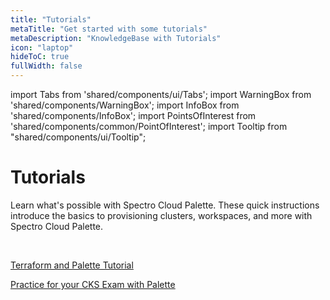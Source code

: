 ```yaml
---
title: "Tutorials"
metaTitle: "Get started with some tutorials"
metaDescription: "KnowledgeBase with Tutorials"
icon: "laptop"
hideToC: true
fullWidth: false
---
```


import Tabs from 'shared/components/ui/Tabs';
import WarningBox from 'shared/components/WarningBox';
import InfoBox from 'shared/components/InfoBox';
import PointsOfInterest from 'shared/components/common/PointOfInterest';
import Tooltip from "shared/components/ui/Tooltip";

# Tutorials

Learn what's possible with Spectro Cloud Palette. These quick instructions introduce the basics to provisioning clusters, workspaces, and more with Spectro Cloud Palette.<p></p><br />


[Terraform and Palette Tutorial](/knowledgebase/tutorials/terraform-tutorial) <p></p>
[Practice for your CKS Exam with Palette](/knowledgebase/tutorials/cks-tutorial)<p></p>

<br />

<br />

